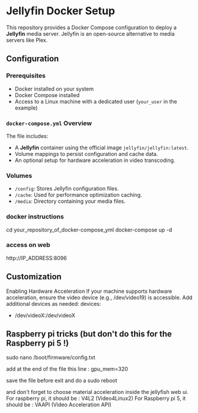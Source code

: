 # Jellyfin Docker Setup

This repository provides a Docker Compose configuration to deploy a **Jellyfin** media server. Jellyfin is an open-source alternative to media servers like Plex.

## Configuration

### Prerequisites
- Docker installed on your system
- Docker Compose installed
- Access to a Linux machine with a dedicated user (`your_user` in the example)

### `docker-compose.yml` Overview

The file includes:
- A **Jellyfin** container using the official image `jellyfin/jellyfin:latest`.
- Volume mappings to persist configuration and cache data.
- An optional setup for hardware acceleration in video transcoding.

### Volumes
- `/config`: Stores Jellyfin configuration files.
- `/cache`: Used for performance optimization caching.
- `/media`: Directory containing your media files.

### docker instructions
cd your_repository_of_docker-compose_yml
docker-compose up -d

### access on web
http://IP_ADDRESS:8096

## Customization
Enabling Hardware Acceleration
If your machine supports hardware acceleration, ensure the video device (e.g., /dev/video19) is accessible.
Add additional devices as needed:
devices:
  - /dev/videoX:/dev/videoX

## Raspberry pi tricks (but don't do this for the Raspberry pi 5 !)
sudo nano /boot/firmware/config.txt

add at the end of the file this line : gpu_mem=320

save the file before exit and do a sudo reboot 

and don't forget to choose material acceleration inside the jellyfish web ui.
For raspberry pi, it should be : V4L2 (Video4Linux2)
For Raspberry pi 5, it should be : VAAPI (Video Acceleration API)